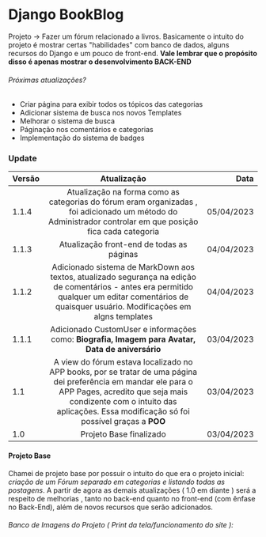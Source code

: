 # Django BookBlog
Projeto -> Fazer um fórum relacionado a livros. Basicamente o intuito do projeto é mostrar certas "habilidades" com banco de dados, alguns recursos do Django e um pouco de front-end.
**Vale lembrar que o propósito disso é apenas mostrar o desenvolvimento BACK-END**

###### Próximas atualizações?
- Criar página para exibir todos os tópicos das categorias
- Adicionar sistema de busca nos novos Templates
- Melhorar o sistema de busca
- Páginação nos comentários e categorias
- Implementação do sistema de badges

### Update

Versão | Atualização | Data
:--------- | :------: | -------:
1.1.4 | Atualização na forma como as categorias do fórum eram organizadas , foi adicionado um método do Administrador controlar em que posição fica cada categoria | 05/04/2023
1.1.3| Atualização front-end de todas as páginas | 04/04/2023
1.1.2| Adicionado sistema de MarkDown aos textos, atualizado segurança na edição de comentários - antes era permitido qualquer um editar comentários de quaisquer usuário. Modificações em algns templates | 04/04/2023
1.1.1| Adicionado CustomUser e informações como: **Biografia, Imagem para Avatar, Data de aniversário** | 03/04/2023
1.1 | A view do fórum estava localizado no APP books, por se tratar de uma página dei preferência em mandar ele para o APP Pages, acredito que seja mais condizente com o intuito das aplicações. Essa modificação só foi possível graças a **POO** | 03/04/2023
1.0 | Projeto Base finalizado | 03/04/2023


#### Projeto Base
Chamei de projeto base por possuir o intuito do que era o projeto inicial: *criação de um Fórum separado em categorias e listando todas as postagens*. A partir de agora as demais atualizações ( 1.0 em diante ) será a respeito de melhorias , tanto no back-end quanto no front-end (com ênfase no Back-End), além de novos recursos que serão adicionados.

###### Banco de Imagens do Projeto ( Print da tela/funcionamento do site ):